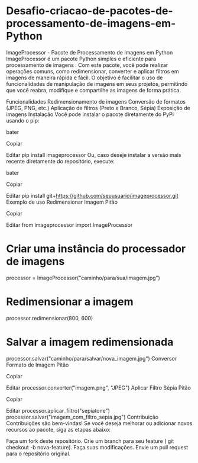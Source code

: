 # Desafio-criacao-de-pacotes-de-processamento-de-imagens-em-Python

ImageProcessor - Pacote de Processamento de Imagens em Python
ImageProcessor é um pacote Python simples e eficiente para processamento de imagens . Com este pacote, você pode realizar operações comuns, como redimensionar, converter e aplicar filtros em imagens de maneira rápida e fácil. O objetivo é facilitar o uso de funcionalidades de manipulação de imagens em seus projetos, permitindo que você reabra, modifique e compartilhe as imagens de forma prática.

Funcionalidades
Redimensionamento de imagens
Conversão de formatos (JPEG, PNG, etc.)
Aplicação de filtros (Preto e Branco, Sépia)
Exposição de imagens
Instalação
Você pode instalar o pacote diretamente do PyPi usando o pip:

bater

Copiar

Editar
pip install imageprocessor
Ou, caso deseje instalar a versão mais recente diretamente do repositório, execute:

bater

Copiar

Editar
pip install git+https://github.com/seuusuario/imageprocessor.git
Exemplo de uso
Redimensionar Imagem
Pitão

Copiar

Editar
from imageprocessor import ImageProcessor

# Criar uma instância do processador de imagens
processor = ImageProcessor("caminho/para/sua/imagem.jpg")

# Redimensionar a imagem
processor.redimensionar(800, 600)

# Salvar a imagem redimensionada
processor.salvar("caminho/para/salvar/nova_imagem.jpg")
Conversor Formato de Imagem
Pitão

Copiar

Editar
processor.converter("imagem.png", "JPEG")
Aplicar Filtro Sépia
Pitão

Copiar

Editar
processor.aplicar_filtro("sepiatone")
processor.salvar("imagem_com_filtro_sepia.jpg")
Contribuição
Contribuições são bem-vindas! Se você deseja melhorar ou adicionar novos recursos ao pacote, siga as etapas abaixo:

Faça um fork deste repositório.
Crie um branch para seu feature ( git checkout -b nova-feature).
Faça suas modificações.
Envie um pull request para o repositório original.
